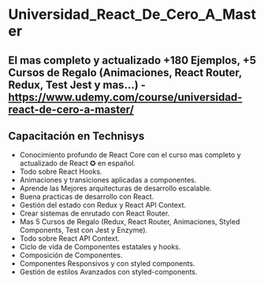 # Universidad_React_De_Cero_A_Master
## El mas completo y actualizado +180 Ejemplos, +5 Cursos de Regalo (Animaciones, React Router, Redux, Test Jest y mas...) - https://www.udemy.com/course/universidad-react-de-cero-a-master/
## Capacitación en Technisys

- Conocimiento profundo de React Core con el curso mas completo y actualizado de React ✪ en español.
- Todo sobre React Hooks.
- Animaciones y transiciones aplicadas a componentes.
- Aprende las Mejores arquitecturas de desarrollo escalable.
- Buena practicas de desarrollo con React.
- Gestión del estado con Redux y React API Context.
- Crear sistemas de enrutado con React Router.
- Mas 5 Cursos de Regalo (Redux, React Router, Animaciones, Styled Components, Test con Jest y Enzyme).
- Todo sobre React API Context.
- Ciclo de vida de Componentes estatales y hooks.
- Composición de Componentes.
- Componentes Responsivos y con styled components.
- Gestión de estilos Avanzados con styled-components.
